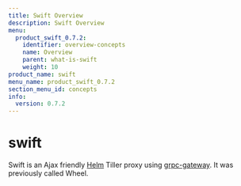 ```yaml
---
title: Swift Overview
description: Swift Overview
menu:
  product_swift_0.7.2:
    identifier: overview-concepts
    name: Overview
    parent: what-is-swift
    weight: 10
product_name: swift
menu_name: product_swift_0.7.2
section_menu_id: concepts
info:
  version: 0.7.2
---
```


# swift
Swift is an Ajax friendly [Helm](https://github.com/kubernetes/helm) Tiller proxy using [grpc-gateway](https://github.com/grpc-ecosystem/grpc-gateway). It was previously called Wheel.